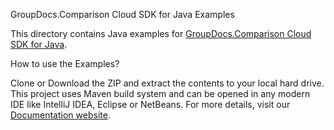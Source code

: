 GroupDocs.Comparison Cloud SDK for Java Examples

This directory contains Java examples for [GroupDocs.Comparison Cloud SDK for Java](https://products.groupdocs.cloud/comparison/java).

How to use the Examples?

Clone or Download the ZIP and extract the contents to your local hard drive. This project uses Maven build system and can be opened in any modern IDE like IntelliJ IDEA, Eclipse or NetBeans. For more details, visit our [Documentation website](https://docs.groupdocs.cloud/display/comparisoncloud/Home).
